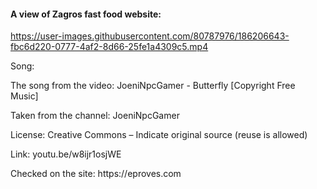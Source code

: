#### A view of Zagros fast food website:

https://user-images.githubusercontent.com/80787976/186206643-fbc6d220-0777-4af2-8d66-25fe1a4309c5.mp4

<p>Song:</p>
<p>The song from the video: JoeniNpcGamer - Butterfly [Copyright Free Music]</p>
<p>Taken from the channel: JoeniNpcGamer</p>
<p>License: Creative Commons – Indicate original source (reuse is allowed)</p>
<p>Link: youtu.be/w8ijr1osjWE</p>
<p>Checked on the site: https://eproves.com</p>
